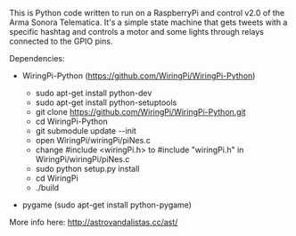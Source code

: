 This is Python code written to run on a RaspberryPi and control v2.0 of the Arma Sonora Telematica. It's a simple state machine that gets tweets with a specific hashtag and controls a motor and some lights through relays connected to the GPIO pins.

Dependencies:
- WiringPi-Python (https://github.com/WiringPi/WiringPi-Python)
	- sudo apt-get install python-dev
	- sudo apt-get install python-setuptools
	- git clone https://github.com/WiringPi/WiringPi-Python.git
	- cd WiringPi-Python
	- git submodule update --init
	- open WiringPi/wiringPi/piNes.c 
	- change #include <wiringPi.h> to #include "wiringPi.h" in WiringPi/wiringPi/piNes.c
	- sudo python setup.py install
	- cd WiringPi
	- ./build

- pygame (sudo apt-get install python-pygame)

More info here: http://astrovandalistas.cc/ast/
